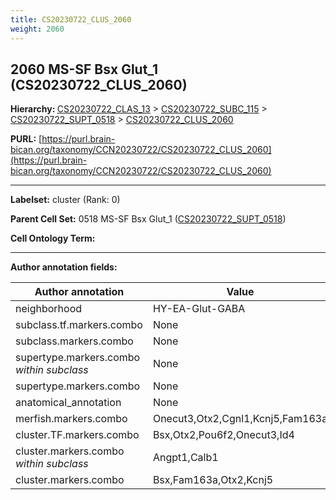 ```yaml
---
title: CS20230722_CLUS_2060
weight: 2060
---
```

## 2060 MS-SF Bsx Glut_1 (CS20230722_CLUS_2060)
<b>Hierarchy: </b>
[CS20230722_CLAS_13](../CS20230722_CLAS_13) >
[CS20230722_SUBC_115](../CS20230722_SUBC_115) >
[CS20230722_SUPT_0518](../CS20230722_SUPT_0518) >
[CS20230722_CLUS_2060](../CS20230722_CLUS_2060)

**PURL:** [https://purl.brain-bican.org/taxonomy/CCN20230722/CS20230722_CLUS_2060](https://purl.brain-bican.org/taxonomy/CCN20230722/CS20230722_CLUS_2060)

---


**Labelset:** cluster (Rank: 0)

**Parent Cell Set:** 0518 MS-SF Bsx Glut_1 ([CS20230722_SUPT_0518](../CS20230722_SUPT_0518))



**Cell Ontology Term:** 

[MARKER GENES.]: #


---

[TRANSFERRED ANNOTATIONS.]: #


[AUTHOR ANNOTATION FIELDS.]: #


**Author annotation fields:**

| Author annotation | Value |
|-------------------|-------|
|neighborhood|HY-EA-Glut-GABA|
|subclass.tf.markers.combo|None|
|subclass.markers.combo|None|
|supertype.markers.combo _within subclass_|None|
|supertype.markers.combo|None|
|anatomical_annotation|None|
|merfish.markers.combo|Onecut3,Otx2,Cgnl1,Kcnj5,Fam163a|
|cluster.TF.markers.combo|Bsx,Otx2,Pou6f2,Onecut3,Id4|
|cluster.markers.combo _within subclass_|Angpt1,Calb1|
|cluster.markers.combo|Bsx,Fam163a,Otx2,Kcnj5|
